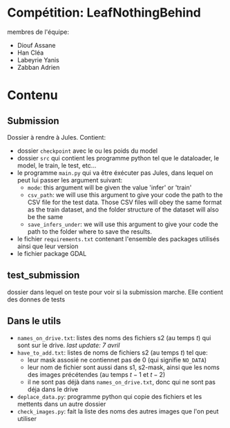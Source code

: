 # Compétition: LeafNothingBehind

membres de l'équipe:
- Diouf Assane
- Han Cléa
- Labeyrie Yanis
- Zabban Adrien

# Contenu

## Submission

Dossier à rendre à Jules. Contient:
- dossier `checkpoint` avec le ou les poids du model
- dossier `src` qui contient les programme python tel que le dataloader, le model, le train, le test, etc...
- le programme `main.py` qui va être éxécuter pas Jules, dans lequel on peut lui passer les argument suivant:
  - `mode`: this argument will be given the value 'infer' or 'train'
  - `csv_path`: we will use this argument to give your code the path to the CSV file for the test data. Those CSV files will obey the same format as the train dataset, and the folder structure of the dataset will also be the same
  - `save_infers_under`: we will use this argument to give your code the path to the folder where to save the results.
- le fichier `requirements.txt` contenant l'ensemble des packages utilisés ainsi que leur version
- le fichier package GDAL

## test_submission

dossier dans lequel on teste pour voir si la submission marche. Elle contient des donnes de tests

## Dans le utils
- `names_on_drive.txt`: listes des noms des fichiers s2 (au temps $t$) qui sont sur le drive. *last update: 7 avril*
- `have_to_add.txt`: listes de noms de fichiers s2 (au temps $t$) tel que:
  - leur mask assosié ne contiennet pas de $0$ (qui signifie `NO_DATA`)
  - leur nom de fichier sont aussi dans s1, s2-mask, ainsi que les noms des images précétendes (au temps $t-1$ et $t-2$)
  - il ne sont pas déjà dans `names_on_drive.txt`, donc qui ne sont pas déja dans le drive
- `deplace_data.py`: programme python qui copie des fichiers et les mettents dans un autre dossier
- `check_images.py`: fait la liste des noms des autres images que l'on peut utiliser
